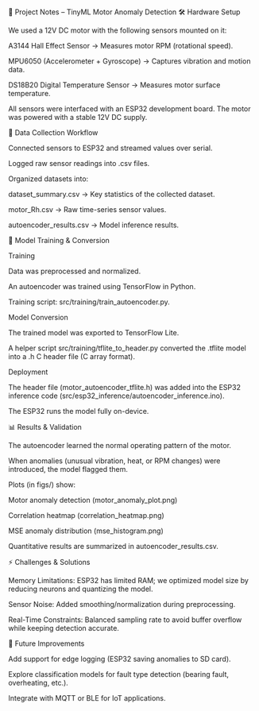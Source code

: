 📘 Project Notes – TinyML Motor Anomaly Detection
🛠 Hardware Setup

We used a 12V DC motor with the following sensors mounted on it:

A3144 Hall Effect Sensor → Measures motor RPM (rotational speed).

MPU6050 (Accelerometer + Gyroscope) → Captures vibration and motion data.

DS18B20 Digital Temperature Sensor → Measures motor surface temperature.

All sensors were interfaced with an ESP32 development board.
The motor was powered with a stable 12V DC supply.

🔄 Data Collection Workflow

Connected sensors to ESP32 and streamed values over serial.

Logged raw sensor readings into .csv files.

Organized datasets into:

dataset_summary.csv → Key statistics of the collected dataset.

motor_Rh.csv → Raw time-series sensor values.

autoencoder_results.csv → Model inference results.

🧠 Model Training & Conversion

Training

Data was preprocessed and normalized.

An autoencoder was trained using TensorFlow in Python.

Training script: src/training/train_autoencoder.py.

Model Conversion

The trained model was exported to TensorFlow Lite.

A helper script src/training/tflite_to_header.py converted the .tflite model into a .h C header file (C array format).

Deployment

The header file (motor_autoencoder_tflite.h) was added into the ESP32 inference code (src/esp32_inference/autoencoder_inference.ino).

The ESP32 runs the model fully on-device.

📊 Results & Validation

The autoencoder learned the normal operating pattern of the motor.

When anomalies (unusual vibration, heat, or RPM changes) were introduced, the model flagged them.

Plots (in figs/) show:

Motor anomaly detection (motor_anomaly_plot.png)

Correlation heatmap (correlation_heatmap.png)

MSE anomaly distribution (mse_histogram.png)

Quantitative results are summarized in autoencoder_results.csv.

⚡ Challenges & Solutions

Memory Limitations: ESP32 has limited RAM; we optimized model size by reducing neurons and quantizing the model.

Sensor Noise: Added smoothing/normalization during preprocessing.

Real-Time Constraints: Balanced sampling rate to avoid buffer overflow while keeping detection accurate.

📌 Future Improvements

Add support for edge logging (ESP32 saving anomalies to SD card).

Explore classification models for fault type detection (bearing fault, overheating, etc.).

Integrate with MQTT or BLE for IoT applications.